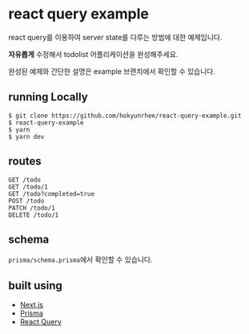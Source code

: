 # react query example

react query를 이용하여 server state를 다루는 방법에 대한 예제입니다.

**자유롭게** 수정해서 todolist 어플리케이션을 완성해주세요.

완성된 예제와 간단한 설명은 example 브랜치에서 확인할 수 있습니다.

## running Locally

```
$ git clone https://github.com/hokyunrhee/react-query-example.git
$ react-query-example
$ yarn
$ yarn dev
```

## routes

```
GET /todo
GET /todo/1
GET /todo?completed=true
POST /todo
PATCH /todo/1
DELETE /todo/1
```

## schema

`prisma/schema.prisma`에서 확인할 수 있습니다.

## built using

- [Next.js](https://nextjs.org/)
- [Prisma](https://www.prisma.io/)
- [React Query](https://react-query.tanstack.com/)
